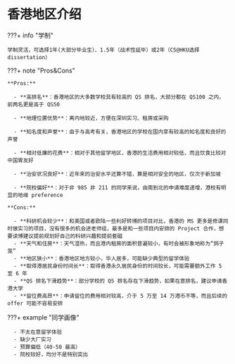 # 香港地区介绍

???+ info "学制"

    学制灵活，可选择1年(大部分毕业生）、1.5年（战术性延毕）或2年（CS@HKU选择dissertation）

???+ note "Pros&Cons"
      
    **Pros:**

      - **高排名**：香港地区的大多数学校具有较高的 QS 排名，大部分都在 QS100 之内，前两名更是高于 QS50
      
      - **地理位置优势**：离内地较近，方便在深圳实习、租房或采购
    
      - **知名度和声誉**：由于与高考有关，香港地区的学校在国内享有较高的知名度和良好的声誉
    
      - **相对低廉的花费**：相对于其他留学地区，香港的生活费用相对较低，而且饮食比较对中国胃友好
    
      - **治安状况良好**：近年来的治安水平还算不错，算是相对安全的地区，仅次于新加坡
    
      - **院校偏好**：对于非 985 非 211 的同学来说，由南到北的申请难度递增，港校有明显的地缘 preference

    **Cons:**

      - **科研机会较少**：和美国或者欧陆一些利好转博的项目对比，香港的 MS 更多是修课同时做实习的项目，没有很多的机会进老师组，最多是和一些项目内安排的 Project 合作，想要读博建议提前规划好自己的科研兴趣和提前套磁
      - **天气和住房**：天气湿热，而且港内租房的面积普遍较小，有时会被形象地称为“鸽子笼”
      - **地区狭小**：香港地区地方较小，华人居多，可能缺少典型的留学体验
      - **取得港居民身份时间长**：取得香港永久居民身份的时间较长，可能需要额外工作 5 至 6 年
      - **QS 排名下滑趋势**：部分学校的 QS 排名存在下滑趋势，如果在意排名，建议申请香港大学
      - **留位费高昂**：申请留位的费用相对较高，介于 5 万至 14 万港币不等，而且后续的 offer 可能不容易安排

???+ example "同学画像"

      - 不太在意留学体验
      - 缺少大厂实习
      - 预算偏低（40-50 最高）
      - 院校较好，均分不是特别突出

